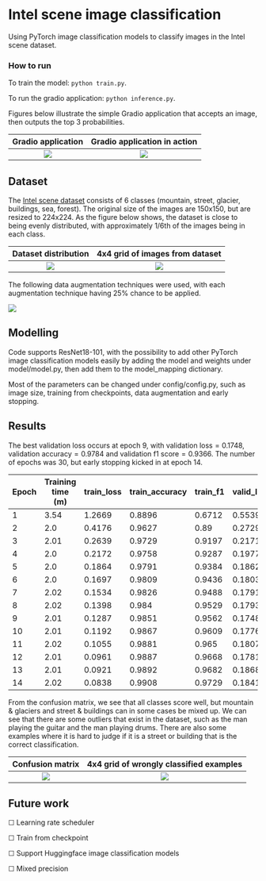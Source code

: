 # Intel scene image classification
Using PyTorch image classification models to classify images in the Intel scene dataset.

### How to run
To train the model:
```python train.py```.

To run the gradio application:
```python inference.py```.


Figures below illustrate the simple Gradio application that accepts an image, then outputs the top 3 probabilities. 

Gradio application           |  Gradio application in action
:-------------------------------------------:|:-----------------------------------:
![](examples/figures/gradio1.png)  |![](examples/figures/gradio2.png)


## Dataset
The [Intel scene dataset]((https://www.kaggle.com/datasets/puneet6060/intel-image-classification)) consists of 6 classes (mountain, street, glacier, buildings, sea, forest). The original size of the images are 150x150, but are resized to 224x224. As the figure below shows, the dataset is close to being evenly distributed, with approximately 1/6th of the images being in each class.


Dataset distribution                         |  4x4 grid of images from dataset
:-------------------------------------------:|:-----------------------------------:
![](examples/figures/data_distrib.png)  |![](examples/figures/image_4x4.png)

The following data augmentation techniques were used, with each augmentation technique having 25% chance to be applied. 

![](examples/figures/data_aug.png)

## Modelling
Code supports ResNet18-101, with the possibility to add other PyTorch image classification models easily by adding the model and weights under model/model.py, then add them to the model_mapping dictionary. 

Most of the parameters can be changed under config/config.py, such as image size, training from checkpoints, data augmentation and early stopping.


## Results
The best validation loss occurs at epoch 9, with $\text{validation loss}=0.1748$, $\text{validation accuracy}=0.9784$ and $\text{validation f1 score}=0.9366$. The number of epochs was 30, but early stopping kicked in at epoch 14.

|Epoch|Training time (m)|train_loss|train_accuracy|train_f1|valid_loss|valid_accuracy|valid_f1|
|-----|-----------------|----------|--------------|--------|----------|--------------|--------|
|1    |3.54             |1.2669    |0.8896        |0.6712  |0.5539    |0.9632        |0.8921  |
|2    |2.0              |0.4176    |0.9627        |0.89    |0.2729    |0.9718        |0.9172  |
|3    |2.01             |0.2639    |0.9729        |0.9197  |0.2171    |0.9733        |0.9214  |
|4    |2.0              |0.2172    |0.9758        |0.9287  |0.1977    |0.9748        |0.9255  |
|5    |2.0              |0.1864    |0.9791        |0.9384  |0.1862    |0.9764        |0.9307  |
|6    |2.0              |0.1697    |0.9809        |0.9436  |0.1803    |0.9776        |0.9342  |
|7    |2.02             |0.1534    |0.9826        |0.9488  |0.1791    |0.9777        |0.9342  |
|8    |2.02             |0.1398    |0.984         |0.9529  |0.1793    |0.977         |0.9322  |
|9    |2.01             |0.1287    |0.9851        |0.9562  |0.1748    |0.9784        |0.9366  |
|10   |2.01             |0.1192    |0.9867        |0.9609  |0.1776    |0.9794        |0.9393  |
|11   |2.02             |0.1055    |0.9881        |0.965   |0.1807    |0.9788        |0.9372  |
|12   |2.01             |0.0961    |0.9887        |0.9668  |0.1781    |0.9799        |0.9405  |
|13   |2.01             |0.0921    |0.9892        |0.9682  |0.1868    |0.9778        |0.9342  |
|14   |2.02             |0.0838    |0.9908        |0.9729  |0.1841    |0.979         |0.9379  |



From the confusion matrix, we see that all classes score well, but mountain & glaciers and street & buildings can in some cases be mixed up. We can see that there are some outliers that exist in the dataset, such as the man playing the guitar and the man playing drums. There are also some examples where it is hard to judge if it is a street or building that is the correct classification.

Confusion matrix                  |  4x4 grid of wrongly classified examples
:-------------------------------------------:|:-----------------------------------:
![](examples/figures/conf_matrix.png)  |![](examples/figures/wrong_class.png)


## Future work

&#x2610; Learning rate scheduler

&#x2610; Train from checkpoint

&#x2610; Support Huggingface image classification models

&#x2610; Mixed precision